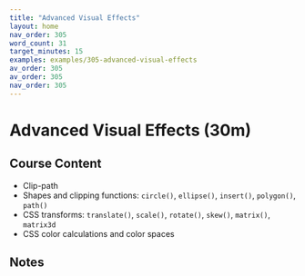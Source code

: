 ```yaml
---
title: "Advanced Visual Effects"
layout: home
nav_order: 305
word_count: 31
target_minutes: 15
examples: examples/305-advanced-visual-effects
av_order: 305
av_order: 305
nav_order: 305
---
```

# Advanced Visual Effects (30m)

## Course Content

- Clip-path
- Shapes and clipping functions: `circle()`, `ellipse()`, `insert()`, `polygon()`, `path()`
- CSS transforms: `translate()`, `scale()`, `rotate()`, `skew()`, `matrix()`, `matrix3d`
- CSS color calculations and color spaces

## Notes













